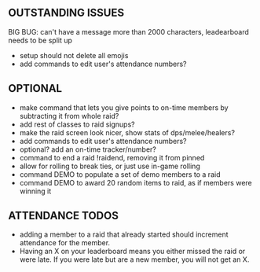 ## OUTSTANDING ISSUES

BIG BUG: can't have a message more than 2000 characters, leadearboard needs to be split up
- setup should not delete all emojis
- add commands to edit user's attendance numbers?

## OPTIONAL

- make command that lets you give points to on-time members by subtracting it from whole raid?
- add rest of classes to raid signups?
- make the raid screen look nicer, show stats of dps/melee/healers?
- add commands to edit user's attendance numbers?
- optional? add an on-time tracker/number?
- command to end a raid !raidend, removing it from pinned
- allow for rolling to break ties, or just use in-game rolling
- command DEMO to populate a set of demo members to a raid
- command DEMO to award 20 random items to raid, as if members were winning it

## ATTENDANCE TODOS

- adding a member to a raid that already started should increment attendance for the member.
- Having an X on your leaderboard means you either missed the raid or were late. If you were late but are a new member, you will not get an X.

